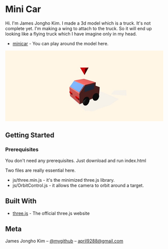 # Mini Car

Hi. I'm James Jongho Kim. I made a 3d model which is a truck. It's not complete yet. I'm making a wing to attach to the truck. So it will end up looking like a flying truck which I have imagine only in my head.

* [minicar](https://april9288.github.io/MiniCar/) - You can play around the model here.

![](minicar.jpg)

## Getting Started

### Prerequisites

You don't need any prerequisites. Just download and run index.html

Two files are really essential here. 

* js/three.min.js - it's the minimized three.js library.
* js/OrbitControl.js - it allows the camera to orbit around a target.

## Built With

* [three.js](https://threejs.org/) - The official three.js website

## Meta

James Jongho Kim – [@mygithub](https://github.com/april9288) – april9288@gmail.com
